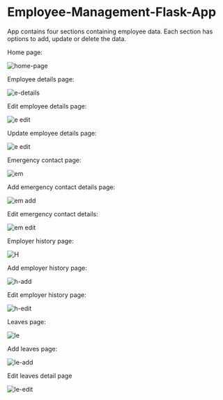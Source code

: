 # Employee-Management-Flask-App

App contains four sections containing employee data. Each section has options to add, update or delete the data.


Home page:

![home-page](https://user-images.githubusercontent.com/113192505/208900311-15cffc82-61f3-4796-af40-0893f72863a2.png)



Employee details page:

![e-details](https://user-images.githubusercontent.com/113192505/208900509-b2560575-41e2-4f59-8bb5-f9d602fec425.png)



Edit employee details page:

![e edit](https://user-images.githubusercontent.com/113192505/208900760-4ec66824-d200-43a2-b12b-e67eb284b68c.png)



Update employee details page:

![e edit](https://user-images.githubusercontent.com/113192505/208900582-72544db2-859d-4d76-9cfc-2227949e1f5f.png)




Emergency contact page:

![em](https://user-images.githubusercontent.com/113192505/208900944-d4bfc548-1dc3-40dc-a74d-8f6d54b8bd6e.png)



Add emergency contact details page:

![em add](https://user-images.githubusercontent.com/113192505/208901007-26fdf827-372f-4b05-8a07-0e77614db163.png)



Edit emergency contact details:

![em edit](https://user-images.githubusercontent.com/113192505/208901103-090bd95a-e247-4755-b8b5-9cc231956fc9.png)




Employer history page:

![H](https://user-images.githubusercontent.com/113192505/208901196-22cd33fa-5ffc-4fca-ac96-5a4c59f64818.png)



Add employer history page:

![h-add](https://user-images.githubusercontent.com/113192505/208901254-921aab2f-6871-4bfb-89e9-c766e42b3717.png)



Edit employer history page:

![h-edit](https://user-images.githubusercontent.com/113192505/208901316-dc06f4cf-a73b-4cd2-8784-d993f37f184e.png)




Leaves page:

![le](https://user-images.githubusercontent.com/113192505/208901560-f7a101c7-afbf-4f5d-af52-c1d3cf660b28.png)



Add leaves page:

![le-add](https://user-images.githubusercontent.com/113192505/208901610-88961e17-592b-4edf-bc0d-de241569b027.png)



Edit leaves detail page

![le-edit](https://user-images.githubusercontent.com/113192505/208901728-ae8869d4-f9e5-44ec-8207-95ff01084270.png)





